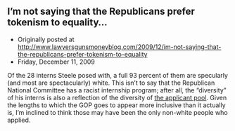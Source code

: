 ## I’m not saying that the Republicans prefer tokenism to equality…

 * Originally posted at http://www.lawyersgunsmoneyblog.com/2009/12/im-not-saying-that-the-republicans-prefer-tokenism-to-equality
 * Friday, December 11, 2009

Of the 28 interns Steele posed with, a full 
93 percent
 of them are specularly (and most are spectacularly) white.  This isn’t to say that the Republican National Committee has a racist internship program; after all, the “diversity” of his interns is also a reflection of the diversity of [the applicant pool](http://www.gop.com/index.php/housekeeping/Internships/). Given the lengths to which the GOP goes to appear more inclusive than it actually is, I’m inclined to think those may have been the only non-white people who applied.